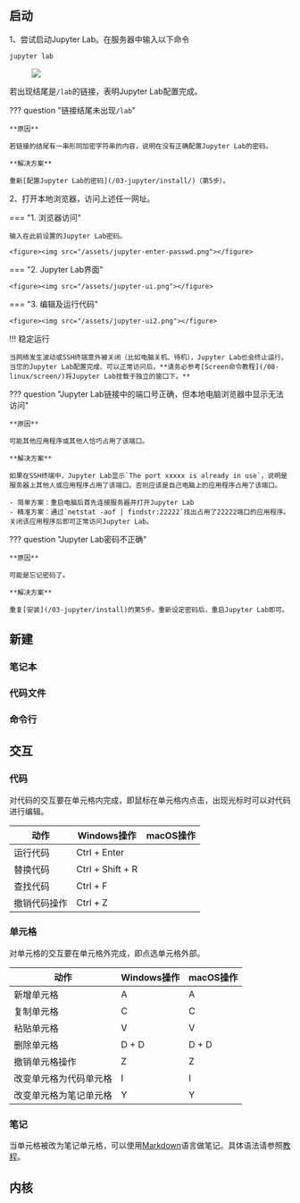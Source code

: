## 启动

1、尝试启动Jupyter Lab。在服务器中输入以下命令

```bash
jupyter lab
```

<figure><img src="/assets/jupyter-start.png"></figure>

若出现结尾是`/lab`的链接，表明Jupyter Lab配置完成。

??? question "链接结尾未出现`/lab`"
	
	**原因**
	
	若链接的结尾有一串形同加密字符串的内容，说明在没有正确配置Jupyter Lab的密码。
	
	**解决方案**
	
	重新[配置Jupyter Lab的密码](/03-jupyter/install/)（第5步）。

2、打开本地浏览器，访问上述任一网址。

=== "1. 浏览器访问"
	
	输入在此前设置的Jupyter Lab密码。
	
	<figure><img src="/assets/jupyter-enter-passwd.png"></figure>

=== "2. Jupyter Lab界面"

	<figure><img src="/assets/jupyter-ui.png"></figure>
=== "3. 编辑及运行代码"

	<figure><img src="/assets/jupyter-ui2.png"></figure>

!!! 稳定运行

	当网络发生波动或SSH终端意外被关闭（比如电脑关机、待机），Jupyter Lab也会终止运行。当您的Jupyter Lab配置完成、可以正常访问后，**请务必参考[Screen命令教程](/08-linux/screen/)将Jupyter Lab挂载于独立的窗口下。**

??? question "Jupyter Lab链接中的端口号正确，但本地电脑浏览器中显示无法访问"

	**原因**
	
	可能其他应用程序或其他人恰巧占用了该端口。
	
	**解决方案**
	
	如果在SSH终端中，Jupyter Lab显示`The port xxxxx is already in use`，说明是服务器上其他人或应用程序占用了该端口。否则应该是自己电脑上的应用程序占用了该端口。
	
	- 简单方案：重启电脑后首先连接服务器并打开Jupyter Lab
	- 精准方案：通过`netstat -aof | findstr:22222`找出占用了22222端口的应用程序。关闭该应用程序后即可正常访问Jupyter Lab。

??? question "Jupyter Lab密码不正确"

	**原因**
	
	可能是忘记密码了。
	
	**解决方案**
	
	重复[安装](/03-jupyter/install)的第5步。重新设定密码后，重启Jupyter Lab即可。

## 新建

### 笔记本

### 代码文件

### 命令行

## 交互

### 代码

对代码的交互要在单元格内完成，即鼠标在单元格内点击，出现光标时可以对代码进行编辑。

|动作|Windows操作|macOS操作|
|-|-|-|
|运行代码|Ctrl + Enter||
|替换代码|Ctrl + Shift + R||
|查找代码|Ctrl + F||
|撤销代码操作|Ctrl + Z||

### 单元格
对单元格的交互要在单元格外完成，即点选单元格外部。

|动作|Windows操作|macOS操作|
|-|-|-|
|新增单元格|A|A|
|复制单元格|C|C|
|粘贴单元格|V|V|
|删除单元格|D + D|D + D|
|撤销单元格操作|Z|Z|
|改变单元格为代码单元格|I|I|
|改变单元格为笔记单元格|Y|Y|

### 笔记

当单元格被改为笔记单元格，可以使用[Markdown](https://en.wikipedia.org/wiki/Markdown)语言做笔记。具体语法请参照[教程](https://markdown.com.cn/)。

## 内核

### 